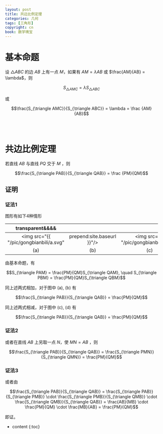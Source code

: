 ```yaml
---
layout: post
title: 共边比例定理
categories: 几何
tags: [三角形]
copyright: cn
book: 数学瑰宝
---
```


# 基本命题

设 $\triangle ABC$ 的边 $AB$ 上有一点 $M$，如果有 $AM = \lambda AB$ 或 $\frac{AM}{AB} = \lambda$，则

$$S_{\triangle AMC} = \lambda S_{\triangle ABC}$$

或

$$\frac{S_{\triangle AMC}}{S_{\triangle ABC}} = \lambda = \frac {AM}{AB}$$

<br/><br/>

# 共边比例定理

若直线 $AB$ 与直线 $PQ$ 交于 $M$ ，则

$$\frac{S_{\triangle PAB}}{S_{\triangle QAB}} = \frac {PM}{QM}$$

<!--more-->

## 证明

### 证法1

图形有如下4种情形

|transparent&&&&||||
|:--:|:--:|:--:|:--:|
| <img src="{{ "/pic/gongbianbili/a.svg" | prepend:site.baseurl }}"/> |<img src="{{ "/pic/gongbianbili/b.svg" | prepend:site.baseurl }}"/> | <img src="{{ "/pic/gongbianbili/c.svg" | prepend:site.baseurl }}"/> | <img src="{{ "/pic/gongbianbili/d.svg" | prepend:site.baseurl }}"/> |
| (a) | (b) | (c) | (d) |

由基本命题，有

$$S_{\triangle PAM} = \frac{PM}{QM}S_{\triangle QAM}, \quad S_{\triangle PBM} = \frac{PM}{QM}S_{\triangle QBM}$$

同上述两式相加，对于图中 (a), (b) 有

$$\frac{S_{\triangle PAB}}{S_{\triangle QAB}} = \frac{PM}{QM}$$

同上述两式相减，对于图中 (c), (d) 有

$$\frac{S_{\triangle PAB}}{S_{\triangle QAB}} = \frac{PM}{QM}$$

### 证法2

或者在直线 $AB$ 上另取一点 $N$，使 $MN = AB$ ，则

$$\frac{S_{\triangle PAB}}{S_{\triangle QAB}} = \frac{S_{\triangle PMN}}{S_{\triangle QMN}} = \frac{PM}{QM}$$

### 证法3

或者由

$$\frac{S_{\triangle PAB}}{S_{\triangle QAB}} = \frac{S_{\triangle PAB}}{S_{\triangle PMB}} \cdot \frac{S_{\triangle PMB}}{S_{\triangle QMB}} \cdot \frac{S_{\triangle QMB}}{S_{\triangle QAB}} = \frac{AB}{MB} \cdot \frac{PM}{QM} \cdot \frac{MB}{AB} = \frac{PM}{QM}$$

即证。

* content
{:toc}
